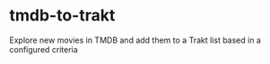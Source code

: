 # tmdb-to-trakt
Explore new movies in TMDB and add them to a Trakt list based in a configured criteria
